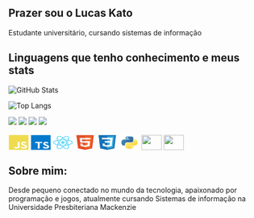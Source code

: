 ## Prazer sou o Lucas Kato 
<p>Estudante universitário, cursando sistemas de informação</p>

## Linguagens que tenho conhecimento e meus stats

![GitHub Stats](https://github-readme-stats.vercel.app/api?username=katojinnn&show_icons=true&theme=radical)

![Top Langs](https://github-readme-stats.vercel.app/api/top-langs/?username=katojinnn&layout=compact)

<div> 
  <a href="https://instagram.com/katojinnn" target="_blank"><img src="https://img.shields.io/badge/-Instagram-%23E4405F?style=for-the-badge&logo=instagram&logoColor=white" target="_blank"></a>
 	<a href="https://www.twitch.tv/katojinnn" target="_blank"><img src="https://img.shields.io/badge/Twitch-9146FF?style=for-the-badge&logo=twitch&logoColor=white" target="_blank"></a>
  <a href = "mailto:lucascesarkato@gmail.com"><img src="https://img.shields.io/badge/-Gmail-%23333?style=for-the-badge&logo=gmail&logoColor=white" target="_blank"></a>
  <a href="https://www.linkedin.com/in/katojinnn/" target="_blank"><img src="https://img.shields.io/badge/-LinkedIn-%230077B5?style=for-the-badge&logo=linkedin&logoColor=white" target="_blank"></a>
</div>

<div style="display: inline_block"><br>
  <img align="center" height="30" width="40" src="https://raw.githubusercontent.com/devicons/devicon/master/icons/javascript/javascript-plain.svg">
  <img align="center" height="30" width="40" src="https://raw.githubusercontent.com/devicons/devicon/master/icons/typescript/typescript-plain.svg">
  <img align="center" height="30" width="40" src="https://raw.githubusercontent.com/devicons/devicon/master/icons/react/react-original.svg">
  <img align="center" height="30" width="40" src="https://raw.githubusercontent.com/devicons/devicon/master/icons/html5/html5-original.svg">
  <img align="center" height="30" width="40" src="https://raw.githubusercontent.com/devicons/devicon/master/icons/css3/css3-original.svg">
  <img align="center" height="30" width="40" src="https://raw.githubusercontent.com/devicons/devicon/master/icons/python/python-original.svg">
  <img align="center" height="30" width="40"src="https://cdn.jsdelivr.net/gh/devicons/devicon@latest/icons/nextjs/nextjs-original-wordmark.svg" />
  <img align="center" height="30" width="40"src="https://cdn.jsdelivr.net/gh/devicons/devicon@latest/icons/java/java-plain.svg" />
  
          
  
</div>

## Sobre mim:

Desde pequeno conectado no mundo da tecnologia, apaixonado por programação e jogos, atualmente cursando Sistemas de informação na Universidade Presbiteriana Mackenzie
